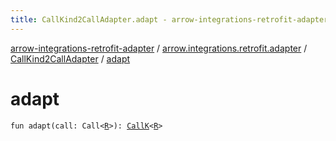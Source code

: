```yaml
---
title: CallKind2CallAdapter.adapt - arrow-integrations-retrofit-adapter
---
```


[arrow-integrations-retrofit-adapter](../../index.html) / [arrow.integrations.retrofit.adapter](../index.html) / [CallKind2CallAdapter](index.html) / [adapt](./adapt.html)

# adapt

`fun adapt(call: Call<`[`R`](index.html#R)`>): `[`CallK`](../-call-k/index.html)`<`[`R`](index.html#R)`>`